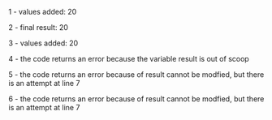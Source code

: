 1 - values added: 20

2 - final result: 20

3 - values added: 20

4 - the code returns an error because the variable result is out of scoop

5 - the code returns an error because of result cannot be modfied, but there is an attempt at line 7

6 - the code returns an error because of result cannot be modfied, but there is an attempt at line 7
